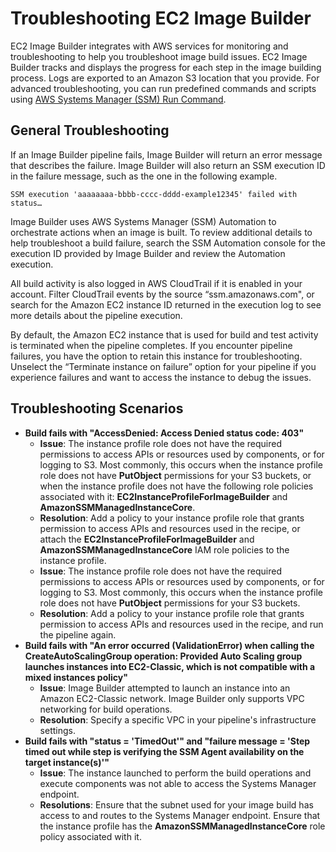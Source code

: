 # Troubleshooting EC2 Image Builder<a name="image-builder-troubleshooting"></a>

EC2 Image Builder integrates with AWS services for monitoring and troubleshooting to help you troubleshoot image build issues\. EC2 Image Builder tracks and displays the progress for each step in the image building process\. Logs are exported to an Amazon S3 location that you provide\. For advanced troubleshooting, you can run predefined commands and scripts using [AWS Systems Manager \(SSM\) Run Command](https://docs.aws.amazon.com/systems-manager/latest/userguide/execute-remote-commands.html)\.

## General Troubleshooting<a name="image-builder-general-troubleshooting"></a>

If an Image Builder pipeline fails, Image Builder will return an error message that describes the failure\. Image Builder will also return an SSM execution ID in the failure message, such as the one in the following example\.

```
SSM execution 'aaaaaaaa-bbbb-cccc-dddd-example12345' failed with status…
```

Image Builder uses AWS Systems Manager \(SSM\) Automation to orchestrate actions when an image is built\. To review additional details to help troubleshoot a build failure, search the SSM Automation console for the execution ID provided by Image Builder and review the Automation execution\.

All build activity is also logged in AWS CloudTrail if it is enabled in your account\. Filter CloudTrail events by the source “ssm\.amazonaws\.com", or search for the Amazon EC2 instance ID returned in the execution log to see more details about the pipeline execution\.

By default, the Amazon EC2 instance that is used for build and test activity is terminated when the pipeline completes\. If you encounter pipeline failures, you have the option to retain this instance for troubleshooting\. Unselect the “Terminate instance on failure” option for your pipeline if you experience failures and want to access the instance to debug the issues\.

## Troubleshooting Scenarios<a name="image-builder-troubleshooting-scenarios"></a>
+ **Build fails with "AccessDenied: Access Denied status code: 403"**
  + **Issue**: The instance profile role does not have the required permissions to access APIs or resources used by components, or for logging to S3\. Most commonly, this occurs when the instance profile role does not have **PutObject** permissions for your S3 buckets, or when the instance profile does not have the following role policies associated with it: **EC2InstanceProfileForImageBuilder** and **AmazonSSMManagedInstanceCore**\.
  +  **Resolution**: Add a policy to your instance profile role that grants permission to access APIs and resources used in the recipe, or attach the **EC2InstanceProfileForImageBuilder** and **AmazonSSMManagedInstanceCore** IAM role policies to the instance profile\. 
  + **Issue**: The instance profile role does not have the required permissions to access APIs or resources used by components, or for logging to S3\. Most commonly, this occurs when the instance profile role does not have **PutObject** permissions for your S3 buckets\. 
  +  **Resolution**: Add a policy to your instance profile role that grants permission to access APIs and resources used in the recipe, and run the pipeline again\.
+ **Build fails with "An error occurred \(ValidationError\) when calling the CreateAutoScalingGroup operation: Provided Auto Scaling group launches instances into EC2\-Classic, which is not compatible with a mixed instances policy"**
  +  **Issue**: Image Builder attempted to launch an instance into an Amazon EC2\-Classic network\. Image Builder only supports VPC networking for build operations\. 
  +  **Resolution**: Specify a specific VPC in your pipeline's infrastructure settings\. 
+ **Build fails with "status = 'TimedOut'" and "failure message = 'Step timed out while step is verifying the SSM Agent availability on the target instance\(s\)'"**
  + **Issue**: The instance launched to perform the build operations and execute components was not able to access the Systems Manager endpoint\. 
  + **Resolutions**: Ensure that the subnet used for your image build has access to and routes to the Systems Manager endpoint\. Ensure that the instance profile has the **AmazonSSMManagedInstanceCore** role policy associated with it\.
